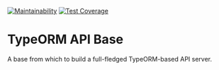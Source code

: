[![Maintainability](https://api.codeclimate.com/v1/badges/b4000920736f8f52081b/maintainability)](https://codeclimate.com/github/bensaufley/typeorm-api-base/maintainability)
[![Test Coverage](https://api.codeclimate.com/v1/badges/b4000920736f8f52081b/test_coverage)](https://codeclimate.com/github/bensaufley/typeorm-api-base/test_coverage)

# TypeORM API Base

A base from which to build a full-fledged TypeORM-based API server.
